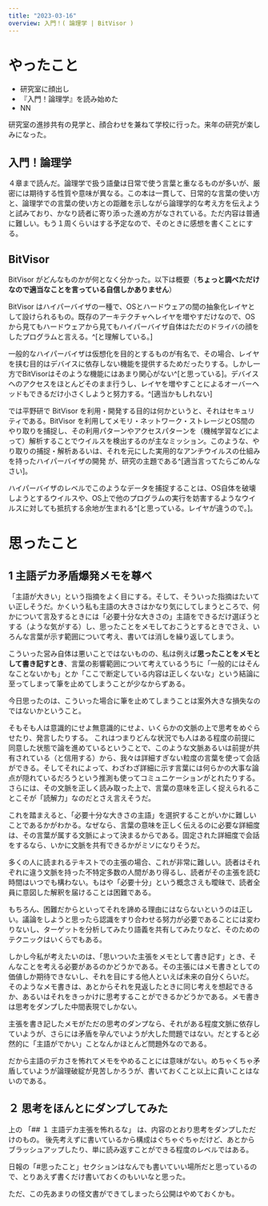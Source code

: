 ```yaml
---
title: "2023-03-16"
overview: 入門！( 論理学 | BitVisor )
---
```


# やったこと

- 研究室に顔出し
- 『入門！論理学』を読み始めた
- NN

研究室の進捗共有の見学と、顔合わせを兼ねて学校に行った。来年の研究が楽しみになった。

## 入門！論理学

４章まで読んだ。論理学で扱う語彙は日常で使う言葉と重なるものが多いが、厳密には期待する性質や意味が異なる。この本は一貫して、日常的な言葉の使い方と、論理学での言葉の使い方との距離を示しながら論理学的な考え方を伝えようと試みており、かなり読者に寄り添った進め方がなされている。ただ内容は普通に難しい。もう１周くらいはする予定なので、そのときに感想を書くことにする。

## BitVisor

BitVisor
がどんなものかが何となく分かった。以下は概要（**ちょっと調べただけなので適当なことを言っている自信しかありません**）

BitVisor
はハイパーバイザの一種で、OSとハードウェアの間の抽象化レイヤとして設けられるもの。既存のアーキテクチャへレイヤを増やすだけなので、OSから見てもハードウェアから見てもハイパーバイザ自体はただのドライバの顔をしたプログラムと言える。^[と理解している。]

一般的なハイパーバイザは仮想化を目的とするものが有名で、その場合、レイヤを挟む目的はデバイスに依存しない機能を提供するためだったりする。しかし一方でBitVisorはそのような機能にはあまり関心がない^[と思っている]。デバイスへのアクセスをほとんどそのまま行うし、レイヤを増やすことによるオーバーヘッドもできるだけ小さくしようと努力する。^[適当かもしれない]

では平野研で BitVisor
を利用・開発する目的は何かというと、それはセキュリティである。BitVisor
を利用してメモリ・ネットワーク・ストレージとOS間のやり取りを捕捉し、その利用パターンやアクセスパターンを（機械学習などによって）解析することでウイルスを検出するのが主なミッション。このような、やり取りの捕捉・解析あるいは、それを元にした実用的なアンチウイルスの仕組みを持ったハイパーバイザの開発
が、研究の主題である^[適当言ってたらごめんなさい]。

ハイパーバイザのレベルでこのようなデータを捕捉することは、OS自体を破壊しようとするウイルスや、OS上で他のプログラムの実行を妨害するようなウイルスに対しても抵抗する余地が生まれる^[と思っている。レイヤが違うので。]。

# 思ったこと

## 1 主語デカ矛盾爆発メモを尊べ

「主語が大きい」という指摘をよく目にする。そして、そういった指摘はたいてい正しそうだ。かくいう私も主語の大きさはかなり気にしてしまうところで、何かについて言及するときには「必要十分な大きさの」主語をできるだけ選ぼうとする（ような気がする）し、思ったことをメモしておこうとするときでさえ、いろんな言葉が示す範囲について考え、書いては消しを繰り返してしまう。

こういった営み自体は悪いことではないものの、私は例えば**思ったことをメモとして書き記すとき**、言葉の影響範囲について考えているうちに「一般的にはそんなことないかも」とか「ここで断定している内容は正しくないな」という結論に至ってしまって筆を止めてしまうことが少なからずある。

今日思ったのは、こういった場合に筆を止めてしまうことは案外大きな損失なのではないかということ。

そもそも人は意識的にせよ無意識的にせよ、いくらかの文脈の上で思考をめぐらせたり、発言したりする。
これはつまりどんな状況でも人はある程度の前提に同意した状態で論を進めているということで、このような文脈あるいは前提が共有されている（と信用する）から、我々は詳細すぎない粒度の言葉を使って会話ができる。そしてそれによって、わざわざ詳細に示す言葉には何らかの大事な論点が隠れているだろうという推測も使ってコミュニケーションがとれたりする。さらには、その文脈を正しく読み取った上で、言葉の意味を正しく捉えられることこそが「読解力」なのだとさえ言えそうだ。

これを踏まえると、「必要十分な大きさの主語」を選択することがいかに難しいことであるかがわかる。なぜなら、言葉の意味を正しく伝えるのに必要な詳細度は、その言葉が属する文脈によって決まるからである。固定された詳細度で会話をするなら、いかに文脈を共有できるかがミソになりそうだ。

多くの人に読まれるテキストでの主張の場合、これが非常に難しい。読者はそれぞれに違う文脈を持った不特定多数の人間があり得るし、読者がその主張を読む時間はいつでも構わない。もはや「必要十分」という概念さえも曖昧で、読者全員に意図した解釈を届けることは困難である。

もちろん、困難だからといってそれを諦める理由にはならないというのは正しい。議論をしようと思ったら認識をすり合わせる努力が必要であることには変わりないし、ターゲットを分析してみたり語義を共有してみたりなど、そのためのテクニックはいくらでもある。

しかし今私が考えたいのは、「思いついた主張をメモとして書き記す」とき、そんなことを考える必要があるのかどうかである。その主張にはメモ書きとしての価値しか期待できないし、それを目にする他人といえば未来の自分くらいだ。
そのようなメモ書きは、あとからそれを見返したときに同じ考えを想起できるか、あるいはそれをきっかけに思考することができるかどうかである。メモ書きは思考をダンプした中間表現でしかない。

主張を書き記したメモがただの思考のダンプなら、それがある程度文脈に依存していようが、さらには矛盾を孕んでいようが大した問題ではない。だとすると必然的に「主語がでかい」ことなんかほとんど問題外なのである。

だから主語のデカさを怖れてメモをやめることには意味がない。めちゃくちゃ矛盾していようが論理破綻が見苦しかろうが、書いておくこと以上に貴いことはないのである。

## ２ 思考をほんとにダンプしてみた

上の 「## １ 主語デカ主張を怖れるな」
は、内容のとおり思考をダンプしただけのもの。
後先考えずに書いているから構成はぐちゃぐちゃだけど、あとからブラッシュアップしたり、単に読み返すことができる程度のレベルではある。

日報の「#思ったこと」セクションはなんでも書いていい場所だと思っているので、とりあえず書くだけ書いておくのもいいなと思った。

ただ、この先あまりの怪文書ができてしまったら公開はやめておくかも。
